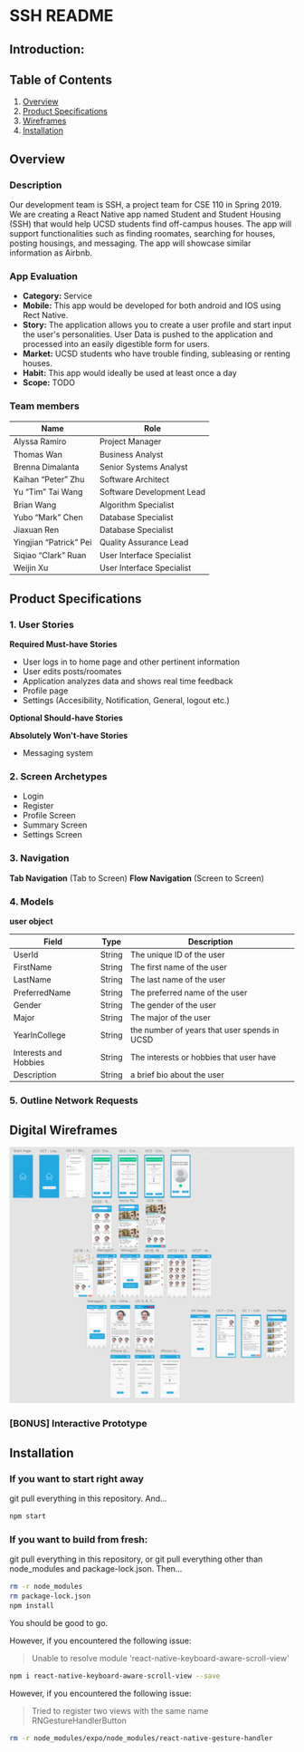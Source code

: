 # SSH README


## Introduction: 
## Table of Contents
1. [Overview](#Overview)
2. [Product Specifications](#Product-Specifications)
3. [Wireframes](#Digital-Wireframes)
4. [Installation](#Installation)
## Overview 
### Description
Our development team is SSH, a project team for CSE 110 in Spring 2019. We are creating a React Native app named Student and Student Housing (SSH) that would help UCSD students find off-campus houses. The app will support functionalities such as finding roomates, searching for houses, posting housings, and messaging. The app will showcase similar information as Airbnb.

### App Evaluation
- **Category:** Service
- **Mobile:** This app would be developed for both android and IOS using Rect Native. 
- **Story:** The application allows you to create a user profile and start input the user's personalities. User Data is pushed to the application and processed into an easily digestible form for users.
- **Market:** UCSD students who have trouble finding, subleasing or renting houses.
- **Habit:** This app would ideally be used at least once a day
- **Scope:** TODO

### Team members

| Name                   | Role                      |
|------------------------|---------------------------|
| Alyssa Ramiro          | Project Manager           |
| Thomas Wan             | Business Analyst          |
| Brenna Dimalanta       | Senior Systems Analyst    |
| Kaihan “Peter” Zhu     | Software Architect        |
| Yu “Tim” Tai Wang      | Software Development Lead |
| Brian Wang             | Algorithm Specialist      |
| Yubo “Mark” Chen       | Database Specialist       |
| Jiaxuan Ren            | Database Specialist       |
| Yingjian “Patrick” Pei | Quality Assurance Lead    |
| Siqiao “Clark” Ruan    | User Interface Specialist |
| Weijin Xu              | User Interface Specialist |


## Product Specifications
### 1. User Stories

**Required Must-have Stories**

* User logs in to home page and other pertinent information
* User edits posts/roomates
* Application analyzes data and shows real time feedback
* Profile page 
* Settings (Accesibility, Notification, General, logout etc.)

**Optional Should-have Stories**

**Absolutely Won't-have Stories**

* Messaging system

### 2. Screen Archetypes
* Login 
* Register 
* Profile Screen 
* Summary Screen
* Settings Screen

### 3. Navigation

**Tab Navigation** (Tab to Screen)
**Flow Navigation** (Screen to Screen)


### 4. Models

**user object**

| Field                 | Type    | Description                                  |
|-----------------------|---------|----------------------------------------------|
| UserId                | String  | The unique ID of the user                    |
| FirstName             | String  | The first name of the user                   |
| LastName              | String  | The last name of the user                    |
| PreferredName         | String  | The preferred name of the user               |
| Gender                | String  | The gender of the user                       |
| Major                 | String  | The major of the user                        |
| YearInCollege         | String  | the number of years that user spends in UCSD |
| Interests and Hobbies | String  | The interests or hobbies that user have      |
| Description           | String  | a brief bio about the user                   |

### 5. Outline Network Requests

## Digital Wireframes
![Alt text](/img_assets/Wireframes.png?raw=true "Wireframes")
### [BONUS] Interactive Prototype


## Installation

### If you want to start right away
git pull everything in this repository. And... 
```bash
npm start
```

### If you want to build from fresh: 
git pull everything in this repository, or git pull everything other than node_modules and package-lock.json. Then... 
```bash
rm -r node_modules
rm package-lock.json
npm install
```

You should be good to go. 

However, if you encountered the following issue: 

> Unable to resolve module 'react-native-keyboard-aware-scroll-view'

```bash
npm i react-native-keyboard-aware-scroll-view --save
```


However, if you encountered the following issue: 

> Tried to register two views with the same name RNGestureHandlerButton

```bash
rm -r node_modules/expo/node_modules/react-native-gesture-handler
```
